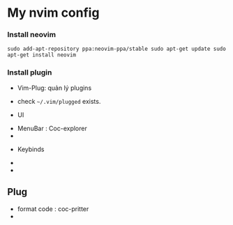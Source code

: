 # My nvim config

### Install neovim
`
sudo add-apt-repository ppa:neovim-ppa/stable
sudo apt-get update
sudo apt-get install neovim
`

### Install plugin
- Vim-Plug: quản lý plugins
* check `~/.vim/plugged` exists.


- UI
+ MenuBar : Coc-explorer
+ 


- Keybinds
+ 
+

## Plug

- format code : coc-pritter
- 
